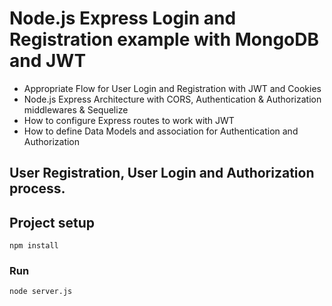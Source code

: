 # Node.js Express Login and Registration example with MongoDB and JWT

- Appropriate Flow for User Login and Registration with JWT and Cookies
- Node.js Express Architecture with CORS, Authentication & Authorization middlewares & Sequelize
- How to configure Express routes to work with JWT
- How to define Data Models and association for Authentication and Authorization

## User Registration, User Login and Authorization process.

## Project setup
```
npm install
```

### Run
```
node server.js
```
